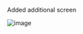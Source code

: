 Added additional screen 

![image](https://github.com/baluchowdary/order-ms/assets/12624930/d96aa531-6552-47f5-8175-a2d854f23eab)
